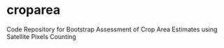 # croparea
Code Repository for Bootstrap Assessment of Crop Area Estimates using Satellite Pixels Counting
